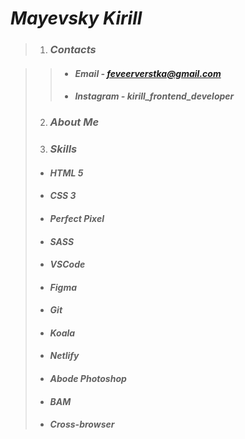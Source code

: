 #  *Mayevsky Kirill*

> 1. ###  *Contacts*

>> - ####  *Email -  feveerverstka@gmail.com*
>>
>> - ####  *Instagram -*  *kirill_frontend_developer*
>
> 2. ###  *About Me*
>
> 3. ###  *Skills*
>
> - ####  *HTML 5*
> - ####  *CSS 3*
> - ####  *Perfect Pixel*
> - ####  *SASS*
> - ####  *VSCode*
> - ####  *Figma*
> - ####  *Git*
> - ####  *Koala*
> - ####  *Netlify*
> - ####  *Abode Photoshop*
> - ####  *BAM*
> - ####  *Cross-browser*
